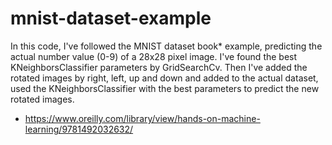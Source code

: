 # mnist-dataset-example

In this code, I've followed the MNIST dataset book* example, predicting the actual number value (0-9) of a 28x28 pixel image. I've found the best KNeighborsClassifier parameters by GridSearchCv. Then I've added the rotated images by right, left, up and down and added to the actual dataset, used the KNeighborsClassifier with the best parameters to predict the new rotated images.

* https://www.oreilly.com/library/view/hands-on-machine-learning/9781492032632/
